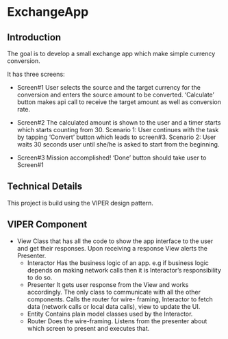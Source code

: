 # ExchangeApp

## Introduction
The goal is to develop a small exchange app which make simple currency conversion.

 It has three screens:
 - Screen#1
    User selects the source and the target currency for the conversion and enters the source amount to be converted. ‘Calculate’ button makes api call to receive the target amount as well as conversion rate.
    
- Screen#2
    The calculated amount is shown to the user and a timer starts which starts counting from 30.
    Scenario 1: User continues with the task by tapping ‘Convert’ button which leads to screen#3.
    Scenario 2: User waits 30 seconds user until she/he is asked to start from the beginning. 
    
- Screen#3
    Mission accomplished! ‘Done’ button should take user to Screen#1
    
    
## Technical Details
This project is build using the VIPER design pattern.

## VIPER Component
- View
    Class that has all the code to show the app interface to the user and get their responses. Upon receiving a response View alerts the Presenter.
    - Interactor
    Has the business logic of an app. e.g if business logic depends on making network calls then it is Interactor’s responsibility to do so.
    - Presenter
     It gets user response from the View and works accordingly. The only class to communicate with all the other components. Calls the router for wire-  framing, Interactor to fetch data (network calls or local data calls), view to update the UI.
    - Entity
    Contains plain model classes used by the Interactor.
    - Router
    Does the wire-framing. Listens from the presenter about which screen to present and executes that.
